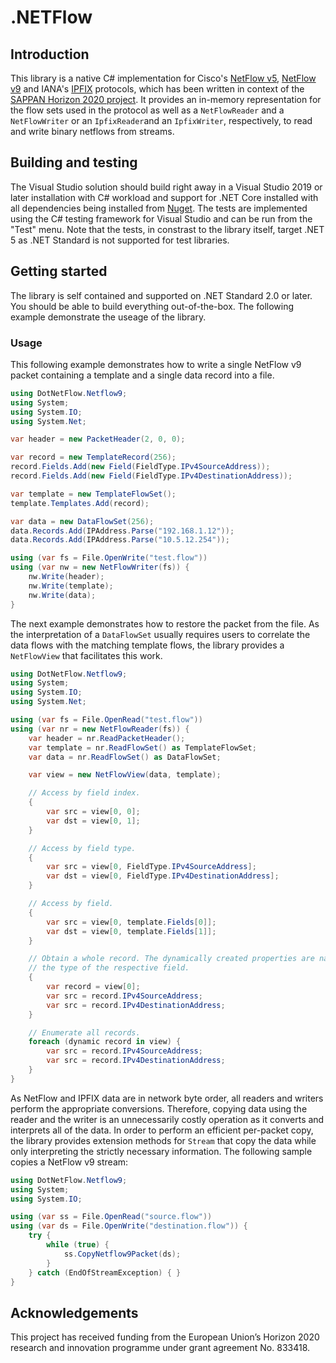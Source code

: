 # .NETFlow

## Introduction
This library is a native C# implementation for Cisco's [NetFlow v5](https://www.cisco.com/c/en/us/td/docs/net_mgmt/netflow_collection_engine/3-6/user/guide/format.html), [NetFlow v9](https://www.cisco.com/en/US/technologies/tk648/tk362/technologies_white_paper09186a00800a3db9.html) and IANA's [IPFIX](https://tools.ietf.org/html/rfc7012) protocols, which has been written in context of the [SAPPAN Horizon 2020 project](https://sappan-project.eu). It provides an in-memory representation for the flow sets used in the protocol as well as a `NetFlowReader` and a `NetFlowWriter` or an `IpfixReader`and an `IpfixWriter`, respectively, to read and write binary netflows from streams.


## Building and testing
The Visual Studio solution should build right away in a Visual Studio 2019 or later installation with C# workload and support for .NET Core installed with all dependencies being installed from [Nuget](https://www.nuget.org). The tests are implemented using the C# testing framework for Visual Studio and can be run from the "Test" menu. Note that the tests, in constrast to the library itself, target .NET 5 as .NET Standard is not supported for test libraries.


## Getting started
The library is self contained and supported on .NET Standard 2.0 or later. You should be able to build everything out-of-the-box. The following example demonstrate the useage of the library.

### Usage

This following example demonstrates how to write a single NetFlow v9 packet containing a template and a single data record into a file.
```C#
using DotNetFlow.Netflow9;
using System;
using System.IO;
using System.Net;

var header = new PacketHeader(2, 0, 0);

var record = new TemplateRecord(256);
record.Fields.Add(new Field(FieldType.IPv4SourceAddress));
record.Fields.Add(new Field(FieldType.IPv4DestinationAddress));

var template = new TemplateFlowSet();
template.Templates.Add(record);

var data = new DataFlowSet(256);
data.Records.Add(IPAddress.Parse("192.168.1.12"));
data.Records.Add(IPAddress.Parse("10.5.12.254"));

using (var fs = File.OpenWrite("test.flow"))
using (var nw = new NetFlowWriter(fs)) {
    nw.Write(header);
    nw.Write(template);
    nw.Write(data);
}
```

The next example demonstrates how to restore the packet from the file. As the interpretation of a `DataFlowSet` usually requires users to correlate the data flows with the matching template flows, the library provides a `NetFlowView` that facilitates this work.

```C#
using DotNetFlow.Netflow9;
using System;
using System.IO;
using System.Net;

using (var fs = File.OpenRead("test.flow"))
using (var nr = new NetFlowReader(fs)) {
    var header = nr.ReadPacketHeader();
    var template = nr.ReadFlowSet() as TemplateFlowSet;
    var data = nr.ReadFlowSet() as DataFlowSet;

    var view = new NetFlowView(data, template);

    // Access by field index.
    {
        var src = view[0, 0];
        var dst = view[0, 1];
    }

    // Access by field type.
    {
        var src = view[0, FieldType.IPv4SourceAddress];
        var dst = view[0, FieldType.IPv4DestinationAddress];
    } 

    // Access by field.
    {
        var src = view[0, template.Fields[0]];
        var dst = view[0, template.Fields[1]];
    } 

    // Obtain a whole record. The dynamically created properties are named after
    // the type of the respective field.
    {
        var record = view[0];
        var src = record.IPv4SourceAddress;
        var src = record.IPv4DestinationAddress;
    }

    // Enumerate all records.
    foreach (dynamic record in view) {
        var src = record.IPv4SourceAddress;
        var src = record.IPv4DestinationAddress;
    }
}
```

As NetFlow and IPFIX data are in network byte order, all readers and writers perform the appropriate conversions. Therefore, copying data using the reader and the writer is an unnecessarily costly operation as it converts and interprets all of the data. In order to perform an efficient per-packet copy, the library provides extension methods for `Stream` that copy the data while only interpreting the strictly necessary information. The following sample copies a NetFlow v9 stream:

```C#
using DotNetFlow.Netflow9;
using System;
using System.IO;

using (var ss = File.OpenRead("source.flow"))
using (var ds = File.OpenWrite("destination.flow")) {
    try {
        while (true) {
            ss.CopyNetflow9Packet(ds);
        }
    } catch (EndOfStreamException) { }
}
```

## Acknowledgements
This project has received funding from the European Union’s Horizon 2020 research and innovation programme under grant agreement No. 833418.

